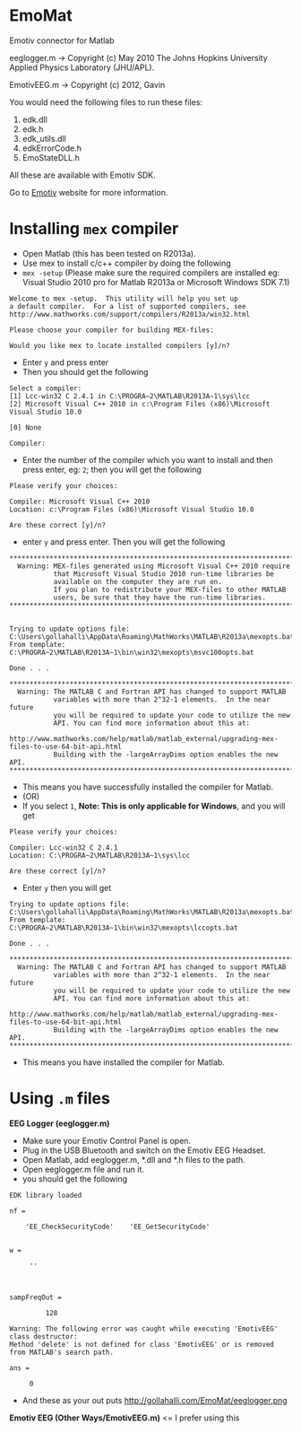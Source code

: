 EmoMat
======

Emotiv connector for Matlab

eeglogger.m -> Copyright (c) May 2010 The Johns Hopkins University Applied Physics Laboratory (JHU/APL).

EmotivEEG.m -> Copyright (c) 2012, Gavin

You would need the following files to run these files:

1. edk.dll
2. edk.h
3. edk_utils.dll
4. edkErrorCode.h
5. EmoStateDLL.h

All these are available with Emotiv SDK.

Go to [Emotiv](http://www.emotiv.com) website for more information.


Installing `mex` compiler
==========================

* Open Matlab (this has been tested on R2013a).
* Use mex to install c/c++ compiler by doing the following
* `mex -setup` (Please make sure the required compilers are installed eg: Visual Studio 2010 pro for Matlab R2013a or Microsoft Windows SDK 7.1)
```
Welcome to mex -setup.  This utility will help you set up  
a default compiler.  For a list of supported compilers, see  
http://www.mathworks.com/support/compilers/R2013a/win32.html 
 
Please choose your compiler for building MEX-files: 
 
Would you like mex to locate installed compilers [y]/n?
```
* Enter `y` and press enter
* Then you should get the following 
```
Select a compiler: 
[1] Lcc-win32 C 2.4.1 in C:\PROGRA~2\MATLAB\R2013A~1\sys\lcc 
[2] Microsoft Visual C++ 2010 in c:\Program Files (x86)\Microsoft Visual Studio 10.0 
 
[0] None 
 
Compiler: 
```
* Enter the number of the compiler which you want to install and then press enter, eg: `2`; then you will get the following
```
Please verify your choices: 
 
Compiler: Microsoft Visual C++ 2010  
Location: c:\Program Files (x86)\Microsoft Visual Studio 10.0 
 
Are these correct [y]/n? 
```
* enter `y` and press enter. Then you will get the following
```
*************************************************************************** 
  Warning: MEX-files generated using Microsoft Visual C++ 2010 require 
           that Microsoft Visual Studio 2010 run-time libraries be  
           available on the computer they are run on. 
           If you plan to redistribute your MEX-files to other MATLAB 
           users, be sure that they have the run-time libraries. 
*************************************************************************** 
 
 
Trying to update options file: C:\Users\gollahalli\AppData\Roaming\MathWorks\MATLAB\R2013a\mexopts.bat 
From template:              C:\PROGRA~2\MATLAB\R2013A~1\bin\win32\mexopts\msvc100opts.bat 
 
Done . . . 
 
************************************************************************** 
  Warning: The MATLAB C and Fortran API has changed to support MATLAB 
           variables with more than 2^32-1 elements.  In the near future 
           you will be required to update your code to utilize the new 
           API. You can find more information about this at: 
           http://www.mathworks.com/help/matlab/matlab_external/upgrading-mex-files-to-use-64-bit-api.html  
           Building with the -largeArrayDims option enables the new API. 
************************************************************************** 
```
* This means you have successfully installed the compiler for Matlab.
* (OR)
* If you select `1`, **Note: This is only applicable for Windows**, and you will get
```
Please verify your choices: 
 
Compiler: Lcc-win32 C 2.4.1 
Location: C:\PROGRA~2\MATLAB\R2013A~1\sys\lcc 
 
Are these correct [y]/n? 
```
* Enter `y` then you will get
```
Trying to update options file: C:\Users\gollahalli\AppData\Roaming\MathWorks\MATLAB\R2013a\mexopts.bat 
From template:              C:\PROGRA~2\MATLAB\R2013A~1\bin\win32\mexopts\lccopts.bat 
 
Done . . . 
 
************************************************************************** 
  Warning: The MATLAB C and Fortran API has changed to support MATLAB 
           variables with more than 2^32-1 elements.  In the near future 
           you will be required to update your code to utilize the new 
           API. You can find more information about this at: 
           http://www.mathworks.com/help/matlab/matlab_external/upgrading-mex-files-to-use-64-bit-api.html  
           Building with the -largeArrayDims option enables the new API. 
************************************************************************** 
```
* This means you have installed the compiler for Matlab.


Using `.m` files
================

**EEG Logger (eeglogger.m)**

* Make sure your Emotiv Control Panel is open.
* Plug in the USB Bluetooth and switch on the Emotiv EEG Headset.
* Open Matlab, add eeglogger.m, *.dll and *.h files to the path.
* Open eeglogger.m file and run it.
* you should get the following
```
EDK library loaded

nf = 

    'EE_CheckSecurityCode'    'EE_GetSecurityCode'


w =

     ''



sampFreqOut =

         128

Warning: The following error was caught while executing 'EmotivEEG' class destructor:
Method 'delete' is not defined for class 'EmotivEEG' or is removed from MATLAB's search path. 

ans =

     0
```
* And these as your out puts
http://gollahalli.com/EmoMat/eeglogger.png


**Emotiv EEG (Other Ways/EmotivEEG.m)** <= I prefer using this

